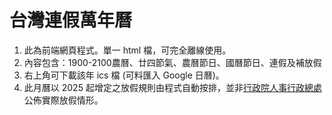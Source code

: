 # 台灣連假萬年曆

1. 此為前端網頁程式。單一 html 檔，可完全離線使用。
2. 內容包含：1900-2100農曆、廿四節氣、農曆節日、國曆節日、連假及補放假
2. 右上角可下載該年 ics 檔 (可料匯入 Google 日曆)。
3. 此月曆以 2025 起增定之放假規則由程式自動按排，並非[行政院人事行政總處](https://www.dgpa.gov.tw/informationlist?uid=30)公佈實際放假情形。

